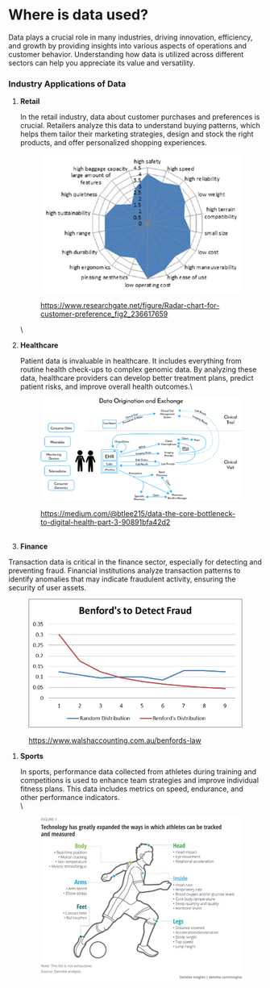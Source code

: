 # Where is data used?

Data plays a crucial role in many industries, driving innovation, efficiency, and growth by providing insights into various aspects of operations and customer behavior. Understanding how data is utilized across different sectors can help you appreciate its value and versatility.

### Industry Applications of Data

1.  **Retail**

    In the retail industry, data about customer purchases and preferences is crucial. Retailers analyze this data to understand buying patterns, which helps them tailor their marketing strategies, design and stock the right products, and offer personalized shopping experiences.

    <figure><img src="../../../.gitbook/assets/image (190).png" alt=""><figcaption><p><a href="https://www.researchgate.net/figure/Radar-chart-for-customer-preference_fig2_236617659">https://www.researchgate.net/figure/Radar-chart-for-customer-preference_fig2_236617659</a></p></figcaption></figure>

    \

2.  **Healthcare**

    Patient data is invaluable in healthcare. It includes everything from routine health check-ups to complex genomic data. By analyzing these data, healthcare providers can develop better treatment plans, predict patient risks, and improve overall health outcomes.\


    <figure><img src="../../../.gitbook/assets/image (192).png" alt=""><figcaption><p><a href="https://medium.com/@btlee215/data-the-core-bottleneck-to-digital-health-part-3-90891bfa42d2">https://medium.com/@btlee215/data-the-core-bottleneck-to-digital-health-part-3-90891bfa42d2</a><br><br></p></figcaption></figure>
3. **Finance**

Transaction data is critical in the finance sector, especially for detecting and preventing fraud. Financial institutions analyze transaction patterns to identify anomalies that may indicate fraudulent activity, ensuring the security of user assets.

<figure><img src="../../../.gitbook/assets/image (193).png" alt=""><figcaption><p><a href="https://www.walshaccounting.com.au/benfords-law">https://www.walshaccounting.com.au/benfords-law</a></p></figcaption></figure>

1.  **Sports**

    In sports, performance data collected from athletes during training and competitions is used to enhance team strategies and improve individual fitness plans. This data includes metrics on speed, endurance, and other performance indicators.\
    \


    <figure><img src="../../../.gitbook/assets/image (194).png" alt=""><figcaption></figcaption></figure>
